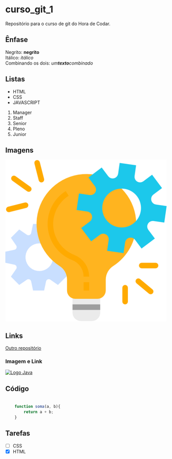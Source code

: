 # curso_git_1
Repositório para o curso de git do Hora de Codar.

## Ênfase

Negrito: **negrito** <br>
Itálico: *itálico* <br>
Combinando os dois: _um**texto**combinado_ <br>

## Listas

* HTML
* CSS
* JAVASCRIPT

1. Manager
2. Staff
3. Senior
4. Pleno
5. Junior


## Imagens

![Engrenagens e luzes](images/project-management.png)

## Links

[Outro repositório](https://github.com/Markfgui675/CalculadoraJava)

### Imagem e Link

[![Logo Java](https://logospng.org/download/java/logo-java-512.png)](https://logospng.org/logo-java/)

## Código

```JavaScript

    function soma(a, b){
        return a + b;
    }

```

## Tarefas

- [ ] CSS
- [x] HTML

